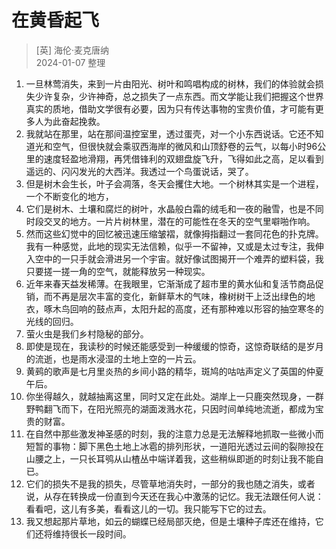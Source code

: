 # 在黄昏起飞
> [英] 海伦·麦克唐纳  
> 2024-01-07 整理

1. 一旦林莺消失，来到一片由阳光、树叶和鸣唱构成的树林，我们的体验就会损失少许复杂，少许神奇，总之损失了一点东西。而文学能让我们把握这个世界真实的质地，借助文学很有必要，因为只有传达事物的宝贵价值，才可能有更多人为此奋起挽救。
2. 我就站在那里，站在那间温控室里，透过蛋壳，对一个小东西说话。它还不知道光和空气，但很快就会乘驭西海岸的微风和山顶舒卷的云气，以每小时96公里的速度轻盈地滑翔，再凭借锋利的双翅盘旋飞升，飞得如此之高，足以看到遥远的、闪闪发光的大西洋。我透过一个鸟蛋说话，哭了。
3. 但是树木会生长，叶子会凋落，冬天会攫住大地。一个树林其实是一个进程，一个不断变化的地方，
4. 它们是树木、土壤和腐烂的树叶，水晶般白霜的绒毛和一夜的融雪，也是不同时段交叉的地方。一片片树林里，潜在的可能性在冬天的空气里噼啪作响。
5. 然而这些幻觉中的回忆被迅速压缩皱褶，就像拇指翻过一套同花色的扑克牌。我有一种感觉，此地的现实无法信赖，似乎一不留神，又或是太过专注，我伸入空中的一只手就会滑进另一个宇宙。就好像试图揭开一个难弄的塑料袋，我只要搓一搓一角的空气，就能释放另一种现实。
6. 近年来春天益发稀薄。在我眼里，它渐渐成了超市里的黄水仙和复活节商品促销，而不再是层次丰富的变化，新鲜草木的气味，橡树树干上泛出绿色的地衣，啄木鸟回响的鼓点声，太阳升起的高度，还有那种难以形容的抽空寒冬的光线的回归。
7. 萤火虫是我们乡村隐秘的部分。
8. 即使是现在，我读秒的时候还能感受到一种缓缓的惊奇，这惊奇联结的是岁月的流逝，也是雨水浸湿的土地上空的一片云。
9. 黄鹀的歌声是七月里炎热的乡间小路的精华，斑鸠的咕咕声定义了英国的仲夏午后。
10. 你坐得越久，就越抽离这里，同时又定在此处。湖岸上一只鹿突然现身，一群野鸭翻飞而下，在阳光照亮的湖面泼溅水花，只因时间单纯地流逝，都成为宝贵的财富。
11. 在自然中那些激发神圣感的时刻，我的注意力总是无法解释地抓取一些微小而短暂的事物：脚下黑色土地上冰雹的排列形状，一道阳光透过云间的裂隙投在山腰之上，一只长耳鸮从山楂丛中端详着我，这些稍纵即逝的时刻让我不能自已。
12. 它们的损失不是我的损失，尽管草地消失时，一部分的我也随之消失，或者说，从存在转换成一份直到今天还在我心中激荡的记忆。我无法跟任何人说：看看吧，这儿有多美，看看这儿的一切。我只能写下它的过去。
13. 我又想起那片草地，如云的蝴蝶已经局部灭绝，但是土壤种子库还在维持，它们还将维持很长一段时间。
